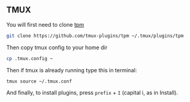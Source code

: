 ## TMUX
You will first need to clone [tpm](https://github.com/tmux-plugins/tpm)

```sh
git clone https://github.com/tmux-plugins/tpm ~/.tmux/plugins/tpm
```

Then copy tmux config to your home dir

```sh
cp .tmux.config ~
```

Then if tmux is already running type this in terminal:

```sh
tmux source ~/.tmux.conf
```

And finally, to install plugins, press `prefix` + `I` (capital i, as in Install).

